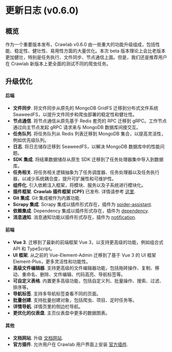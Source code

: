 # 更新日志 (v0.6.0)

## 概览

作为一个重要版本发布，Crawlab v0.6.0 由一些重大的功能升级组成，包括性能、稳定性、健壮性、易用性方面的大量优化。本次 beta 版本理论上会比老版本更加健壮，特别是任务执行、文件同步、节点通信上面。但是，我们还是推荐用户在 Crawlab 新版本上更全面的测试不同的爬虫任务。

## 升级优化

#### 后端

- **文件同步**. 将文件同步从原先的 MongoDB GridFS 迁移到分布式文件系统 SeaweedFS，以提升文件同步和爬虫部署的稳定性和健壮性。
- **节点通信**. 将节点通信从原先基于 Redis 套壳的 RPC 迁移到 gRPC。工作节点通过向主节点发起 gRPC 请求来与 MongoDB 数据库间接交互。
- **任务队列**. 将任务队列从 Redis 列表迁移到 MongoDB 集合，以提高灵活性，例如优先级队列。
- **日志**. 将日志储存迁移到 SeaweedFS，以解决 MongoDB 数据库中的性能问题。
- **SDK 集成**. 将结果数据储存从原生 SDK 迁移到了任务处理器集中导入到数据库。
- **任务相关**. 将任务相关逻辑抽象为了任务调度器、任务处理器以及任务执行器，以减少系统耦合度，提升可扩展性和可维护性。
- **组件化**. 引入依赖注入框架，将模块、服务以及子系统进行模块化。
- **插件框架**. **Crawlab 插件框架 (CPF)** 已发布. 详情请参考 [这里](https://docs.crawlab.cn/zh/guide/plugin/).
- **Git 集成**. Git 集成被作为内置功能.
- **Scrapy 集成**. Scrapy 集成以插件形式存在，插件为 [spider-assistant](https://docs.crawlab.cn/zh/guide/plugin/plugin-spider-assistant.html).
- **依赖集成**. Dependency 集成以插件形式存在，插件为 [dependency](https://docs.crawlab.cn/zh/guide/plugin/plugin-dependency).
- **消息通知**. 消息通知功能以插件形式存在，插件为 [notification](https://docs.crawlab.cn/zh/guide/plugin/plugin-notification).

#### 前端

- **Vue 3**. 迁移到了最新的前端框架 Vue 3，以支持更高级的功能，例如组合式 API 和 TypeScript。
- **UI 框架**. 从之前的 Vue-Element-Admin 迁移到了基于 Vue 3 的 UI 框架 Element-Plus，更多灵活性和功能性。
- **高级文件编辑器**. 支持更高级的文件编辑器功能，包括拖砖操作、复制、移动、重命名、删除、文件编辑、代码高亮、导航标签等。
- **可自定义表格**. 内置更多高级功能，包括自定义列、批量操作、搜索、过滤、排序等。
- **导航标签**. 支持多导航标签查看不同的页面。
- **批量创建**. 支持批量创建对象，包括爬虫、项目、定时任务等。
- **详情导航**. 详情页里的侧边栏导航。
- **更优化的仪表盘**. 主页仪表盘中更多的数据图表。

#### 其他

- **文档网站**. 升级 [文档网站](https://docs-next.crawlab.cn).
- **官方插件**. 允许用户在 Crawlab 用户界面上安装 [官方插件](https://docs.crawlab.cn/zh/guide/plugin/).